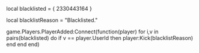 local blacklisted = {
	2330443164
}

local blacklistReason = "Blacklisted."

game.Players.PlayerAdded:Connect(function(player)
	for i,v in pairs(blacklisted) do
		if v == player.UserId then
			player:Kick(blacklistReason)
		end
	end
end)
